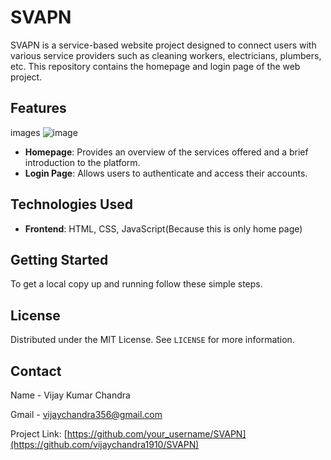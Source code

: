 



# SVAPN

SVAPN is a service-based website project designed to connect users with various service providers such as cleaning workers, electricians, plumbers, etc. This repository contains the homepage and login page of the web project.

## Features
images
![image](https://github.com/vijaychandra1910/SVAPN/assets/138502362/32c6cf7f-34cd-4e97-87e1-eec663588882)


- **Homepage**: Provides an overview of the services offered and a brief introduction to the platform.
- **Login Page**: Allows users to authenticate and access their accounts.

## Technologies Used

- **Frontend**: HTML, CSS, JavaScript(Because this is only home page)

## Getting Started

To get a local copy up and running follow these simple steps.







## License

Distributed under the MIT License. See `LICENSE` for more information.

## Contact
Name - Vijay Kumar Chandra

Gmail - vijaychandra356@gmail.com

Project Link: [https://github.com/your_username/SVAPN](https://github.com/vijaychandra1910/SVAPN)

